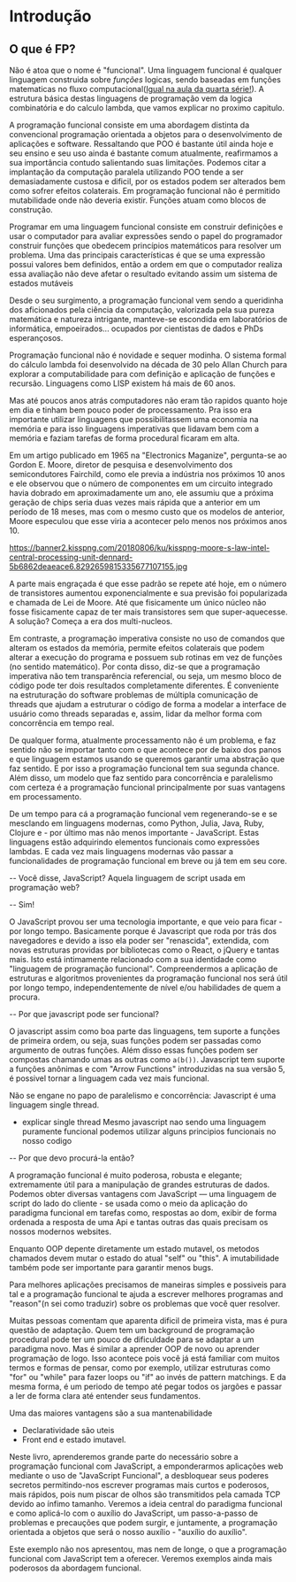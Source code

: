 # Introdução

## O que é FP?

 Não é atoa que o nome é "funcional". Uma linguagem funcional é qualquer linguagem construida sobre *funções* logicas, sendo baseadas em funções matematicas no fluxo computacional([Igual na aula da quarta série!](02-pure-functions/02-pure-functions.md)).
A estrutura básica destas linguagens de programação vem da logica combinatória e do calculo lambda, que vamos explicar no proximo capitulo.

A programação funcional consiste em uma abordagem distinta da convencional programação orientada a objetos para o desenvolvimento de aplicações e software.
Ressaltando que POO é bastante útil ainda hoje e seu ensino e seu uso ainda é  bastante comum atualmente, reafirmamos a sua importância contudo salientando suas limitações. Podemos citar a implantação da computação paralela utilizando POO tende a ser demasiadamente custosa e dificil, por os estados podem ser alterados bem como sofrer efeitos colaterais.
Em programação funcional não é permitido mutabilidade onde não deveria existir. Funções atuam como blocos de construção.

Programar em uma linguagem funcional consiste em construir definições e usar o computador para avaliar expressões sendo o papel do programador construir funções que obedecem princípios matemáticos para resolver um problema. Uma das principais características é que se uma expressão possui valores bem definidos, então a ordem em que o computador realiza essa avaliação não deve afetar o resultado evitando assim um sistema de estados mutáveis

Desde o seu surgimento, a programação funcional vem sendo a queridinha dos aficionados pela ciência da computação, valorizada pela sua pureza matemática e natureza intrigante, manteve-se escondida em laboratórios de informática, empoeirados... ocupados por cientistas de dados e PhDs esperançosos.

Programação funcional não é novidade e sequer modinha. O sistema formal do cálculo lambda foi desenvolvido na década de 30 pelo Allan Church para explorar a computabilidade para com definição e aplicação de funções e recursão. Linguagens como LISP existem há mais de 60 anos.

Mas até poucos anos atrás computadores não eram tão rapidos quanto hoje em dia e tinham bem pouco poder de processamento. Pra isso era importante utilizar linguagens que possibilitassem uma economia na memória e para isso linguagens imperativas que lidavam bem com a memória e faziam tarefas de forma procedural ficaram em alta.

Em um artigo publicado em 1965 na "Electronics Maganize", pergunta-se ao Gordon E. Moore, diretor de pesquisa e desenvolvimento dos semicondutores Fairchild, como ele previa a indústria nos próximos 10 anos e ele observou que o número de componentes em um circuito integrado havia dobrado em aproximadamente um ano, ele assumiu que a próxima geração de chips seria duas vezes mais rápida que a anterior em um período de 18 meses, mas com o mesmo custo que os modelos de anterior, Moore especulou que esse viria a acontecer pelo menos nos próximos anos 10. 

https://banner2.kisspng.com/20180806/ku/kisspng-moore-s-law-intel-central-processing-unit-dennard-5b6862deaeace6.8292659815335677107155.jpg

A parte mais engraçada é que esse padrão se repete até hoje, em o número de transistores aumentou exponencialmente e sua previsão foi popularizada e chamada de Lei de Moore. 
Até que fisicamente um único núcleo não fosse fisicamente capaz de ter mais transistores sem que super-aquecesse. A solução? Começa a era dos multi-nucleos.

Em contraste, a programação imperativa consiste no uso de comandos que alteram os estados da memória, permite efeitos colaterais que podem alterar a execução do programa e possuem sub rotinas em vez de funções (no sentido matemático). Por conta disso, diz-se que a programação imperativa não tem transparência referencial, ou seja, um mesmo bloco de código pode ter dois resultados completamente diferentes. É conveniente na estruturação do software problemas de múltipla comunicação de threads que ajudam a estruturar o código de forma a modelar a interface de usuário como threads separadas e, assim, lidar da melhor forma com concorrência em tempo real. 

De qualquer forma, atualmente processamento não é um problema, e faz sentido não se importar tanto com o que acontece por de baixo dos panos e que linguagem estamos usando se queremos garantir uma abstração que faz sentido. E por isso a programação funcional tem sua segunda chance.
Além disso, um modelo que faz sentido para concorrência e paralelismo com certeza é a programação funcional principalmente por suas vantagens em processamento.

De um tempo para cá a programação funcional vem regenerando-se e se mesclando em linguagens modernas, como Python, Julia, Java, Ruby, Clojure e - por último mas não menos importante - JavaScript.
Estas linguagens estão adquirindo elementos funcionais como expressões lambdas. E cada vez mais linguagens modernas vão passar a funcionalidades de programação funcional em breve ou já tem em seu core.

-- Você disse, JavaScript? Aquela linguagem de script usada em programação web?

-- Sim!

O JavaScript provou ser uma tecnologia importante, e que veio para ficar - por longo tempo. Basicamente porque é Javascript que roda por trás dos navegadores e devido a isso ela poder ser "renascida", extendida, com novas estruturas providas por bibliotecas como o React, o jQuery e tantas mais. Isto está intimamente relacionado com a sua identidade como "linguagem de programação funcional". Compreendermos a aplicação de estruturas e algoritmos provenientes da programação funcional nos será útil por longo tempo, independentemente de nível e/ou habilidades de quem a procura.

-- Por que javascript pode ser funcional?

O javascript assim como boa parte das linguagens, tem suporte a funções de primeira ordem, ou seja, suas funções podem ser passadas como argumento de outras funções. Além disso essas funções podem ser compostas chamando umas as outras como `a(b())`. Javascript tem suporte a funções anônimas e com "Arrow Functions" introduzidas na sua versão 5, é possivel tornar a linguagem cada vez mais funcional.

Não se engane no papo de paralelismo e concorrência: Javascript é uma linguagem single thread.
- explicar single thread
Mesmo javascript nao sendo uma linguagem puramente funcional podemos utilizar alguns principios funcionais no nosso codigo

-- Por que devo procurá-la então?

A programação funcional é muito poderosa, robusta e elegante; extremamente útil para a manipulação de grandes estruturas de dados. Podemos obter diversas vantagens com JavaScript — uma linguagem de script do lado do cliente - se usada como o meio da aplicação do paradigma funcional em tarefas como, respostas ao dom, exibir de forma ordenada a resposta de uma Api e tantas outras das quais precisam os nossos modernos websites.

Enquanto OOP depente diretamente um estado mutavel, os metodos chamados devem mutar o estado do atual "self" ou "this". A imutabilidade também pode ser importante para garantir menos bugs.

Para melhores aplicações precisamos de maneiras simples e possiveis para tal e a programação funcional te ajuda a escrever melhores programas and "reason"(n sei como traduzir) sobre os problemas que você quer resolver.

Muitas pessoas comentam que aparenta dificil de primeira vista, mas é pura questão de adaptação. Quem tem um background de programação procedural pode ter um pouco de dificuldade para se adaptar a um paradigma novo. Mas é similar a aprender OOP de novo ou aprender programação de logo.
Isso acontece pois você já está familiar com muitos termos e formas de pensar, como por exemplo, utilizar estruturas como "for" ou "while" para fazer loops ou "if" ao invés de pattern matchings. E da mesma forma, é um periodo de tempo até pegar todos os jargões e passar a ler de forma clara até entender seus fundamentos.

Uma das maiores vantagens são a sua mantenabilidade
- Declaratividade são uteis
- Front end e estado imutavel.

Neste livro, aprenderemos grande parte do necessário sobre a programação funcional com JavaScript, a emponderarmos aplicações web mediante o uso de "JavaScript Funcional", a desbloquear seus poderes secretos permitindo-nos escrever programas mais curtos e poderosos, mais rápidos, pois num piscar de olhos são transmitidos pela camada TCP devido ao ínfimo tamanho. Veremos a ideia central do paradigma funcional e como aplicá-lo com o auxílio do JavaScript, um passo-a-passo de problemas e precauções que podem surgir, e juntamente, a programação orientada a objetos que será o nosso auxílio - "auxílio do auxílio".

Este exemplo não nos apresentou, mas nem de longe, o que a programação funcional com JavaScript tem a oferecer. Veremos exemplos ainda mais poderosos da abordagem funcional.